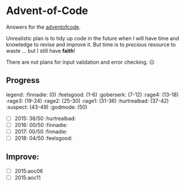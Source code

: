 # Advent-of-Code

Answers for the [adventofcode](https://adventofcode.com).

Unrealistic plan is to tidy up code in the future when I will have time and knowledge to revise and improve it.
But time is to *precious* resource to waste ... but I still have **faith**!

There are not plans for input validation and error checking. :expressionless:

## Progress

legend:
:finnadie: (0) :feelsgood: (1-6) :goberserk: (7-12) :rage4: (13-18) :rage3: (19-24) :rage2: (25-30) :rage1: (31-36) :hurtrealbad: (37-42) :suspect: (43-49) :godmode: (50)

- [ ] 2015: 38/50 :hurtrealbad:
- [ ] 2016: 00/50 :finnadie:
- [ ] 2017: 00/50 :finnadie:
- [ ] 2018: 04/50 :feelsgood:

## Improve:

- [ ] 2015:aoc06
- [ ] 2015:aoc11
